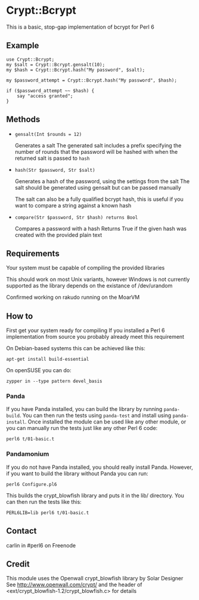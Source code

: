 # Crypt::Bcrypt #

This is a basic, stop-gap implementation of bcrypt for Perl 6

## Example ##

	use Crypt::Bcrypt;
	my $salt = Crypt::Bcrypt.gensalt(10);
	my $hash = Crypt::Bcrypt.hash("My password", $salt);
	
	my $password_attempt = Crypt::Bcrypt.hash("My password", $hash);

	if ($password_attempt ~~ $hash) {
		say "access granted";
	}

## Methods ##

 - `gensalt(Int $rounds = 12)`

	Generates a salt
	The generated salt includes a prefix specifying the number of rounds
	that the password will be hashed with when the returned salt is 
	passed to `hash`

 - `hash(Str $password, Str $salt)`

	Generates a hash of the password, using the settings from the salt
	The salt should be generated using gensalt but can be passed manually

	The salt can also be a fully qualified bcrypt hash, this is useful
	if you want to compare a string against a known hash

 - `compare(Str $password, Str $hash) returns Bool`

	Compares a password with a hash
	Returns True if the given hash was created with the provided plain text

## Requirements ##

Your system must be capable of compiling the provided libraries

This should work on most Unix variants, however Windows is not currently
supported as the library depends on the existance of /dev/urandom

Confirmed working on rakudo running on the MoarVM

## How to ##

First get your system ready for compiling
If you installed a Perl 6 implementation from source you probably already
meet this requirement

On Debian-based systems this can be achieved like this:

	apt-get install build-essential

On openSUSE you can do:

	zypper in --type pattern devel_basis

### Panda ###

If you have Panda installed, you can build the library by running `panda-build`.
You can then run the tests using `panda-test` and install using `panda-install`.
Once installed the module can be used like any other module, or you can
manually run the tests just like any other Perl 6 code:

	perl6 t/01-basic.t

### Pandamonium ###

If you do not have Panda installed, you should really install Panda. However,
if you want to build the library without Panda you can run:

	perl6 Configure.pl6

This builds the crypt_blowfish library and puts it in the lib/ directory.
You can then run the tests like this:

	PERL6LIB=lib perl6 t/01-basic.t


## Contact ##

carlin in #perl6 on Freenode

## Credit ##

This module uses the Openwall crypt_blowfish library by Solar Designer
See http://www.openwall.com/crypt/ and the header of
<ext/crypt_blowfish-1.2/crypt_blowfish.c> for details
